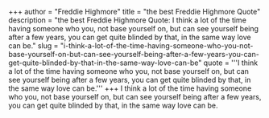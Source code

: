 +++
author = "Freddie Highmore"
title = "the best Freddie Highmore Quote"
description = "the best Freddie Highmore Quote: I think a lot of the time having someone who you, not base yourself on, but can see yourself being after a few years, you can get quite blinded by that, in the same way love can be."
slug = "i-think-a-lot-of-the-time-having-someone-who-you-not-base-yourself-on-but-can-see-yourself-being-after-a-few-years-you-can-get-quite-blinded-by-that-in-the-same-way-love-can-be"
quote = '''I think a lot of the time having someone who you, not base yourself on, but can see yourself being after a few years, you can get quite blinded by that, in the same way love can be.'''
+++
I think a lot of the time having someone who you, not base yourself on, but can see yourself being after a few years, you can get quite blinded by that, in the same way love can be.
